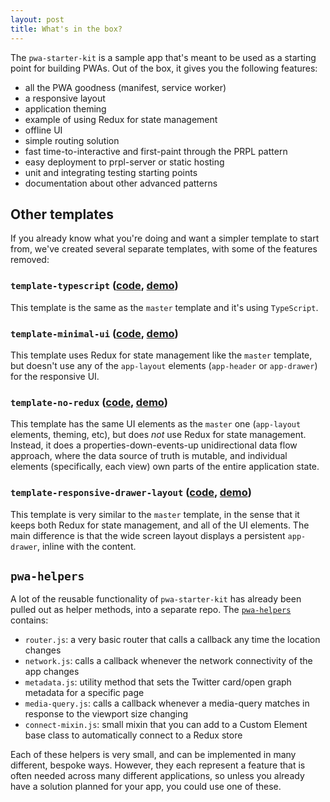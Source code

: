 ```yaml
---
layout: post
title: What's in the box?
---
```

The `pwa-starter-kit` is a sample app that's meant to be used as a starting point for building PWAs. Out of the box, it gives you the following features:
- all the PWA goodness (manifest, service worker)
- a responsive layout
- application theming
- example of using Redux for state management
- offline UI
- simple routing solution
- fast time-to-interactive and first-paint through the PRPL pattern
- easy deployment to prpl-server or static hosting
- unit and integrating testing starting points
- documentation about other advanced patterns

## Other templates
If you already know what you're doing and want a simpler template to start from, we've created several separate templates, with some of the features removed:

### `template-typescript` ([code](https://github.com/Polymer/pwa-starter-kit/tree/template-typescript), [demo](https://pwa-starter-kit.appspot.com/))

This template is the same as the `master` template and it's using `TypeScript`.

### `template-minimal-ui` ([code](https://github.com/Polymer/pwa-starter-kit/tree/template-minimal-ui), [demo](https://template-minimal-ui-dot-pwa-starter-kit.appspot.com/))

This template uses Redux for state management like the `master` template, but doesn't use any of the `app-layout` elements (`app-header` or `app-drawer`) for the responsive UI.

### `template-no-redux` ([code](https://github.com/Polymer/pwa-starter-kit/tree/template-no-redux), [demo](https://template-no-redux-dot-pwa-starter-kit.appspot.com/))

This template has the same UI elements as the `master` one (`app-layout` elements, theming, etc), but does _not_ use Redux for state management. Instead, it does a properties-down-events-up unidirectional data flow approach, where the data source of truth is mutable, and individual elements (specifically, each view) own parts of the entire application state.

### `template-responsive-drawer-layout` ([code](https://github.com/Polymer/pwa-starter-kit/tree/template-responsive-drawer-layout), [demo](https://template-responsive-drawer-layout-dot-pwa-starter-kit.appspot.com/))

This template is very similar to the `master` template, in the sense that it keeps both Redux for state management, and all of the UI elements. The main difference is that the wide screen layout displays a persistent `app-drawer`, inline with the content.

## `pwa-helpers`
A lot of the reusable functionality of `pwa-starter-kit` has already been pulled out as helper methods, into a separate repo. The [`pwa-helpers`](https://github.com/Polymer/pwa-helpers) contains:
- `router.js`: a very basic router that calls a callback any time the location changes
- `network.js`: calls a callback whenever the network connectivity of the app changes
- `metadata.js`: utility method that sets the Twitter card/open graph metadata for a specific page
- `media-query.js`: calls a callback whenever a media-query matches in response to the viewport size changing
- `connect-mixin.js`: small mixin that you can add to a Custom Element base class to automatically connect to a Redux store

Each of these helpers is very small, and can be implemented in many different, bespoke ways. However, they each represent a feature that is often needed across many different applications, so unless you already have a solution planned for your app, you could use one of these.

